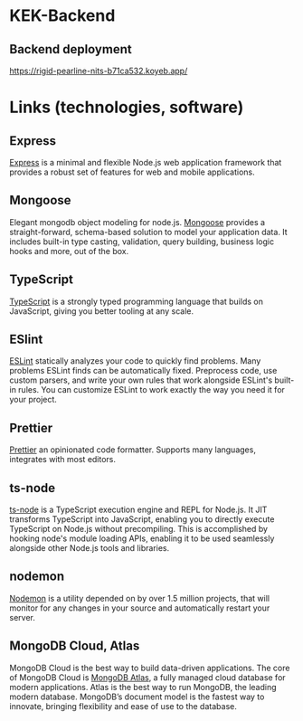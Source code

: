 # KEK-Backend

## Backend deployment
https://rigid-pearline-nits-b71ca532.koyeb.app/


# Links (technologies, software)
## Express
[Express](https://expressjs.com/) is a minimal and flexible Node.js web application framework that provides a robust set of features for web and mobile applications.

## Mongoose
Elegant mongodb object modeling for node.js. [Mongoose](https://mongoosejs.com/) provides a straight-forward, schema-based solution to model your application data. It includes built-in type casting, validation, query building, business logic hooks and more, out of the box.

## TypeScript
[TypeScript](https://www.typescriptlang.org/) is a strongly typed programming language that builds on JavaScript, giving you better tooling at any scale.

## ESlint
[ESLint](https://eslint.org/) statically analyzes your code to quickly find problems. Many problems ESLint finds can be automatically fixed. Preprocess code, use custom parsers, and write your own rules that work alongside ESLint's built-in rules. You can customize ESLint to work exactly the way you need it for your project.

## Prettier
[Prettier](https://prettier.io/) an opinionated code formatter. Supports many languages, integrates with most editors.

## ts-node
[ts-node](https://typestrong.org/ts-node/docs/) is a TypeScript execution engine and REPL for Node.js.
It JIT transforms TypeScript into JavaScript, enabling you to directly execute TypeScript on Node.js without precompiling. This is accomplished by hooking node's module loading APIs, enabling it to be used seamlessly alongside other Node.js tools and libraries.

## nodemon
[Nodemon](https://nodemon.io/) is a utility depended on by over 1.5 million projects, that will monitor for any changes in your source and automatically restart your server.

## MongoDB Cloud, Atlas
MongoDB Cloud is the best way to build data-driven applications. The core of MongoDB Cloud is [MongoDB Atlas](https://www.mongodb.com/cloud), a fully managed cloud database for modern applications. Atlas is the best way to run MongoDB, the leading modern database. MongoDB’s document model is the fastest way to innovate, bringing flexibility and ease of use to the database.